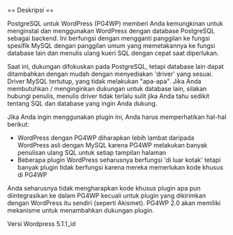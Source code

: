 
== Deskripsi ==

PostgreSQL untuk WordPress (PG4WP) memberi Anda kemungkinan untuk menginstal dan menggunakan WordPress dengan database PostgreSQL sebagai backend.
Ini berfungsi dengan mengganti panggilan ke fungsi spesifik MySQL dengan panggilan umum yang memetakannya ke fungsi database lain dan menulis ulang kueri SQL dengan cepat saat diperlukan.

Saat ini, dukungan difokuskan pada PostgreSQL, tetapi database lain dapat ditambahkan dengan mudah dengan menyediakan 'driver' yang sesuai.
Driver MySQL tertutup, yang tidak melakukan "apa-apa".
Jika Anda membutuhkan / menginginkan dukungan untuk database lain, silakan hubungi penulis, menulis driver tidak terlalu sulit jika Anda tahu sedikit tentang SQL dan database yang ingin Anda dukung.

Jika Anda ingin menggunakan plugin ini, Anda harus memperhatikan hal-hal berikut:
- WordPress dengan PG4WP diharapkan lebih lambat daripada WordPress asli dengan MySQL karena PG4WP melakukan banyak penulisan ulang SQL untuk setiap tampilan halaman
- Beberapa plugin WordPress seharusnya berfungsi 'di luar kotak' tetapi banyak plugin tidak berfungsi karena mereka memerlukan kode khusus di PG4WP

Anda seharusnya tidak mengharapkan kode khusus plugin apa pun diintegrasikan ke dalam PG4WP kecuali untuk plugin yang dikirimkan dengan WordPress itu sendiri (seperti Akismet).
PG4WP 2.0 akan memiliki mekanisme untuk menambahkan dukungan plugin.

Versi Wordpress 5.1.1_id
